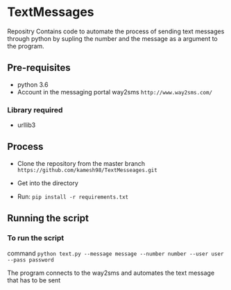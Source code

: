 # TextMessages
Repositry Contains code to automate the process of sending text messages through python by supling the number and the message as a argument to the program. 

## Pre-requisites
* python 3.6
* Account in the messaging portal way2sms `http://www.way2sms.com/`

### Library required
* urllib3

## Process
* Clone the repository from the master branch
`https://github.com/kamesh98/TextMesseages.git`

* Get into the directory
* Run:
 `pip install -r requirements.txt`

## Running the script

### To run the script

command `python text.py --message message --number number --user user --pass password` 

The program connects to the way2sms and automates the text message that has to be sent
